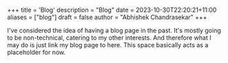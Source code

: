 +++
title = 'Blog'
description = "Blog"
date = 2023-10-30T22:20:21+11:00
aliases = ["blog"] 
draft = false
author = "Abhishek Chandrasekar"
+++

I've considered the idea of having a blog page in the past. It's mostly going to be non-technical, catering to my other interests.
And therefore what I may do is just link my blog page to here.
This space basically acts as a placeholder for now.
